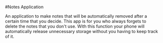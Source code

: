 #Notes Application

An application to make notes that will be automatically removed after a certain time that you decide. This app is for you who always forgets to delete the notes that you don't use. With this function your phone will automatically release unnecessary storage without you having to keep track of it. 
